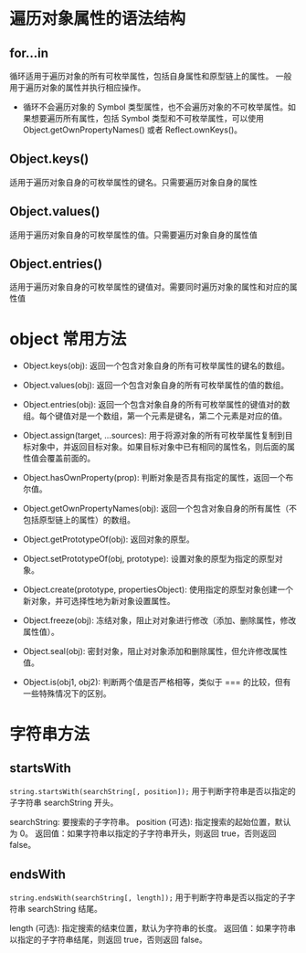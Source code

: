 # 遍历对象属性的语法结构

## for...in

循环适用于遍历对象的所有可枚举属性，包括自身属性和原型链上的属性。
一般用于遍历对象的属性并执行相应操作。

-   循环不会遍历对象的 Symbol 类型属性，也不会遍历对象的不可枚举属性。如果想要遍历所有属性，包括 Symbol 类型和不可枚举属性，可以使用 Object.getOwnPropertyNames() 或者 Reflect.ownKeys()。

## Object.keys()

适用于遍历对象自身的可枚举属性的键名。只需要遍历对象自身的属性

## Object.values()

适用于遍历对象自身的可枚举属性的值。只需要遍历对象自身的属性值

## Object.entries()

适用于遍历对象自身的可枚举属性的键值对。需要同时遍历对象的属性和对应的属性值

# object 常用方法

-   Object.keys(obj): 返回一个包含对象自身的所有可枚举属性的键名的数组。

-   Object.values(obj): 返回一个包含对象自身的所有可枚举属性的值的数组。

-   Object.entries(obj): 返回一个包含对象自身的所有可枚举属性的键值对的数组。每个键值对是一个数组，第一个元素是键名，第二个元素是对应的值。

-   Object.assign(target, ...sources): 用于将源对象的所有可枚举属性复制到目标对象中，并返回目标对象。如果目标对象中已有相同的属性名，则后面的属性值会覆盖前面的。

-   Object.hasOwnProperty(prop): 判断对象是否具有指定的属性，返回一个布尔值。

-   Object.getOwnPropertyNames(obj): 返回一个包含对象自身的所有属性（不包括原型链上的属性）的数组。

-   Object.getPrototypeOf(obj): 返回对象的原型。

-   Object.setPrototypeOf(obj, prototype): 设置对象的原型为指定的原型对象。

-   Object.create(prototype, propertiesObject): 使用指定的原型对象创建一个新对象，并可选择性地为新对象设置属性。

-   Object.freeze(obj): 冻结对象，阻止对对象进行修改（添加、删除属性，修改属性值）。

-   Object.seal(obj): 密封对象，阻止对对象添加和删除属性，但允许修改属性值。

-   Object.is(obj1, obj2): 判断两个值是否严格相等，类似于 === 的比较，但有一些特殊情况下的区别。

# 字符串方法

## startsWith

`string.startsWith(searchString[, position]);`
用于判断字符串是否以指定的子字符串 searchString 开头。

searchString: 要搜索的子字符串。
position (可选): 指定搜索的起始位置，默认为 0。
返回值：如果字符串以指定的子字符串开头，则返回 true，否则返回 false。

## endsWith

`string.endsWith(searchString[, length]);`
用于判断字符串是否以指定的子字符串 searchString 结尾。

length (可选): 指定搜索的结束位置，默认为字符串的长度。
返回值：如果字符串以指定的子字符串结尾，则返回 true，否则返回 false。
